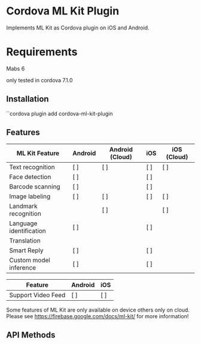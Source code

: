 # Cordova ML Kit Plugin

Implements ML Kit as Cordova plugin on iOS and Android.

# Requirements

Mabs 6

only tested in cordova 7.1.0

## Installation

``cordova plugin add cordova-ml-kit-plugin ` `

## Features

| ML Kit Feature          | Android | Android (Cloud) | iOS | iOS (Cloud) |
|-------------------------|---------|-----------------|-----|-------------|
| Text recognition        | [ ]     | [ ]             | [ ] | [ ]         |
| Face detection          | [ ]     |                 | [ ] |             |
| Barcode scanning        | [ ]     |                 | [ ] |             |
| Image labeling          | [ ]     | [ ]             | [ ] | [ ]         |
| Landmark recognition    |         | [ ]             |     | [ ]         |
| Language identification | [ ]     |                 | [ ] |             |
| Translation             |         |                 |     |             |
| Smart Reply             | [ ]     |                 | [ ] |             |
| Custom model inference  | [ ]     |                 | [ ] |             |

| Feature                 | Android | iOS |
|-------------------------|---------|-----|
| Support Video Feed      | [ ]     | [ ] |

Some features of ML Kit are only available on device others only on cloud. Please see https://firebase.google.com/docs/ml-kit/ for more information!

## API Methods